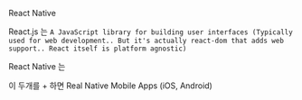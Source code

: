 React Native

React.js 는 `A JavaScript library for building user interfaces (Typically used for web development.. But it's actually react-dom that adds web support.. React itself is platform agnostic)` 

React Native 는

이 두개를 + 하면 Real Native Mobile Apps (iOS, Android)